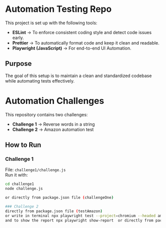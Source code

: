 # Automation Testing Repo

This project is set up with the following tools:

- **ESLint** → To enforce consistent coding style and detect code issues early.
- **Prettier** → To automatically format code and keep it clean and readable.
- **Playwright (JavaScript)** → For end-to-end UI Automation.

## Purpose
The goal of this setup is to maintain a clean and standardized codebase while automating tests effectively.



# Automation Challenges

This repository contains two challenges:

- **Challenge 1** → Reverse words in a string  
- **Challenge 2** → Amazon automation test  

## How to Run

### Challenge 1
File: `challenge1/challenge.js`  
Run it with:
```bash
cd challenge1
node challenge.js

or directly from package.json file (challengeOne)

### Challenge 2
directly from package.json file (testAmazon)
or write in terminal npx playwright test --project=chromium --headed amazon.spec.js
and to show the report npx playwright show-report  or directly from package.json (reportHtml)     


